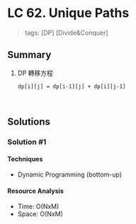 # LC 62. Unique Paths
> tags:  [DP] [Divide&Conquer]

## Summary 
1.  DP 轉移方程
    ```
    dp[i][j] = dp[i-1][j] + dp[i][j-1]
    ```

<br>

## Solutions
### Solution #1
#### Techniques
- Dynamic Programming (bottom-up)

#### Resource Analysis
- Time: O(NxM)
- Space: O(NxM)
